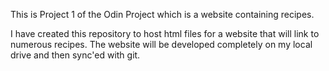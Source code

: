 This is Project 1 of the Odin Project which is a website containing recipes.

I have created this repository to host html files for a website that will link to numerous recipes. The website will be developed completely on my local drive and then sync'ed with git.
